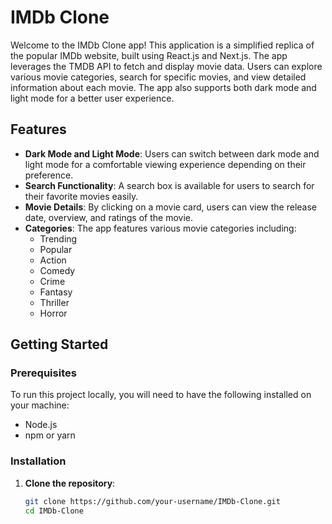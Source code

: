 # IMDb Clone

Welcome to the IMDb Clone app! This application is a simplified replica of the popular IMDb website, built using React.js and Next.js. The app leverages the TMDB API to fetch and display movie data. Users can explore various movie categories, search for specific movies, and view detailed information about each movie. The app also supports both dark mode and light mode for a better user experience.

## Features

- **Dark Mode and Light Mode**: Users can switch between dark mode and light mode for a comfortable viewing experience depending on their preference.
- **Search Functionality**: A search box is available for users to search for their favorite movies easily.
- **Movie Details**: By clicking on a movie card, users can view the release date, overview, and ratings of the movie.
- **Categories**: The app features various movie categories including:
  - Trending
  - Popular
  - Action
  - Comedy
  - Crime
  - Fantasy
  - Thriller
  - Horror

## Getting Started

### Prerequisites

To run this project locally, you will need to have the following installed on your machine:

- Node.js
- npm or yarn

### Installation

1. **Clone the repository**:

   ```sh
   git clone https://github.com/your-username/IMDb-Clone.git
   cd IMDb-Clone
